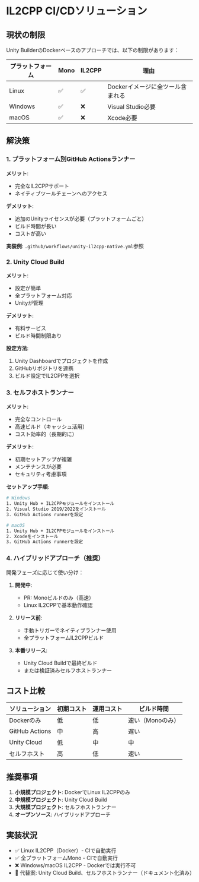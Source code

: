 # IL2CPP CI/CDソリューション

## 現状の制限

Unity BuilderのDockerベースのアプローチでは、以下の制限があります：

| プラットフォーム | Mono | IL2CPP | 理由 |
|-----------------|------|--------|------|
| Linux | ✅ | ✅ | Dockerイメージに全ツール含まれる |
| Windows | ✅ | ❌ | Visual Studio必要 |
| macOS | ✅ | ❌ | Xcode必要 |

## 解決策

### 1. プラットフォーム別GitHub Actionsランナー

**メリット**:
- 完全なIL2CPPサポート
- ネイティブツールチェーンへのアクセス

**デメリット**:
- 追加のUnityライセンスが必要（プラットフォームごと）
- ビルド時間が長い
- コストが高い

**実装例**: `.github/workflows/unity-il2cpp-native.yml`参照

### 2. Unity Cloud Build

**メリット**:
- 設定が簡単
- 全プラットフォーム対応
- Unityが管理

**デメリット**:
- 有料サービス
- ビルド時間制限あり

**設定方法**:
1. Unity Dashboardでプロジェクトを作成
2. GitHubリポジトリを連携
3. ビルド設定でIL2CPPを選択

### 3. セルフホストランナー

**メリット**:
- 完全なコントロール
- 高速ビルド（キャッシュ活用）
- コスト効率的（長期的に）

**デメリット**:
- 初期セットアップが複雑
- メンテナンスが必要
- セキュリティ考慮事項

**セットアップ手順**:
```bash
# Windows
1. Unity Hub + IL2CPPモジュールをインストール
2. Visual Studio 2019/2022をインストール
3. GitHub Actions runnerを設定

# macOS  
1. Unity Hub + IL2CPPモジュールをインストール
2. Xcodeをインストール
3. GitHub Actions runnerを設定
```

### 4. ハイブリッドアプローチ（推奨）

開発フェーズに応じて使い分け：

1. **開発中**: 
   - PR: Monoビルドのみ（高速）
   - Linux IL2CPPで基本動作確認

2. **リリース前**:
   - 手動トリガーでネイティブランナー使用
   - 全プラットフォームIL2CPPビルド

3. **本番リリース**:
   - Unity Cloud Buildで最終ビルド
   - または検証済みセルフホストランナー

## コスト比較

| ソリューション | 初期コスト | 運用コスト | ビルド時間 |
|--------------|-----------|-----------|-----------|
| Dockerのみ | 低 | 低 | 速い（Monoのみ） |
| GitHub Actions | 中 | 高 | 遅い |
| Unity Cloud | 低 | 中 | 中 |
| セルフホスト | 高 | 低 | 速い |

## 推奨事項

1. **小規模プロジェクト**: DockerでLinux IL2CPPのみ
2. **中規模プロジェクト**: Unity Cloud Build
3. **大規模プロジェクト**: セルフホストランナー
4. **オープンソース**: ハイブリッドアプローチ

## 実装状況

- ✅ Linux IL2CPP（Docker）- CIで自動実行
- ✅ 全プラットフォームMono - CIで自動実行
- ❌ Windows/macOS IL2CPP - Dockerでは実行不可
- 📝 代替案: Unity Cloud Build、セルフホストランナー（ドキュメント化済み）